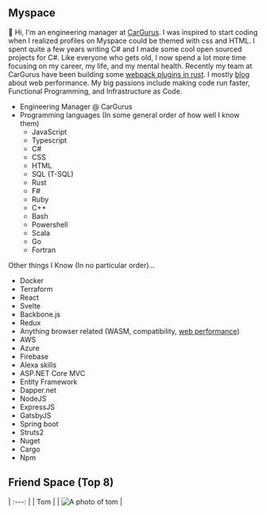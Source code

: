 ## Myspace

👋 Hi, I'm an engineering manager at [CarGurus](https://github.com/cargurus). I was inspired to start coding when I realized profiles on Myspace could be themed with css and HTML. I spent quite a few years writing C# and I made some cool open sourced projects for C#. Like everyone who gets old, I now spend a lot more time focusing on my career, my life, and my mental health. Recently my team at CarGurus have been building some [webpack plugins in rust](https://github.com/cargurus/webpack-hash-cache). I mostly [blog](https://terrible.dev/) about web performance. My big passions include making code run faster, Functional Programming, and Infrastructure as Code.

* Engineering Manager @ CarGurus
* Programming languages (In some general order of how well I know them)
  * JavaScript
  * Typescript
  * C#
  * CSS
  * HTML
  * SQL (T-SQL)
  * Rust
  * F#
  * Ruby
  * C++
  * Bash
  * Powershell
  * Scala
  * Go
  * Fortran

Other things I Know (In no particular order)...

* Docker
* Terraform
* React
* Svelte
* Backbone.js
* Redux
* Anything browser related (WASM, compatibility, [web performance](https://github.com/TerribleDev/WebPerformanceChecklist))
* AWS
* Azure
* Firebase
* Alexa skills
* ASP.NET Core MVC
* Entity Framework
* Dapper.net
* NodeJS
* ExpressJS
* GatsbyJS
* Spring boot
* Struts2
* Nuget
* Cargo
* Npm

## Friend Space (Top 8)


|     :---:                        |
|     Tom                          |
|     ![A photo of tom](https://dropmain.blob.core.windows.net/main/tom.jpg)   |



